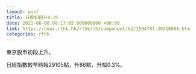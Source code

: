 ```yaml
---
layout: post
title: 日股初段升0.3%
date: 2021-06-08 08:17:05.000000000 +08:00
link: https://news.rthk.hk/rthk/ch/component/k2/1594787-20210608.htm
categories: rthk
---
```


東京股市初段上升。

日經指數較早時報29105點，升86點，升幅0.3%。
